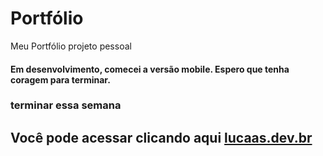 # Portfólio
Meu Portfólio projeto pessoal 

#### Em desenvolvimento, comecei a versão mobile. Espero que tenha coragem para terminar.  
### terminar essa semana

## Você pode acessar clicando aqui [lucaas.dev.br](lucaas.dev.br)
